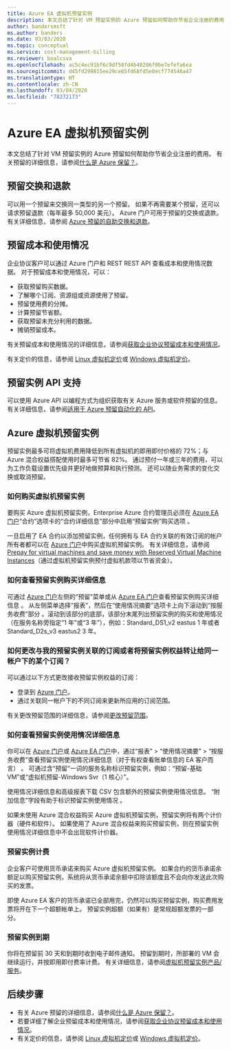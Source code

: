 ```yaml
---
title: Azure EA 虚拟机预留实例
description: 本文总结了针对 VM 预留实例的 Azure 预留如何帮助你节省企业注册的费用。
author: bandersmsft
ms.author: banders
ms.date: 03/03/2020
ms.topic: conceptual
ms.service: cost-management-billing
ms.reviewer: boalcsva
ms.openlocfilehash: ac5c4ec91bf6c9df58fd4b40286f0be7efefa6ea
ms.sourcegitcommit: d45fd299815ee29ce65fd68fd5e0ecf774546a47
ms.translationtype: HT
ms.contentlocale: zh-CN
ms.lasthandoff: 03/04/2020
ms.locfileid: "78272173"
---
```

# <a name="azure-ea-vm-reserved-instances"></a>Azure EA 虚拟机预留实例

本文总结了针对 VM 预留实例的 Azure 预留如何帮助你节省企业注册的费用。 有关预留的详细信息，请参阅[什么是 Azure 保留？](../reservations/save-compute-costs-reservations.md)。

## <a name="reservation-exchanges-and-refunds"></a>预留交换和退款

可以用一个预留来交换同一类型的另一个预留。 如果不再需要某个预留，还可以请求预留退款（每年最多 50,000 美元）。 Azure 门户可用于预留的交换或退款。 有关详细信息，请参阅 [Azure 预留的自助交换和退款](../reservations/exchange-and-refund-azure-reservations.md)。

## <a name="reservation-costs-and-usage"></a>预留成本和使用情况

企业协议客户可以通过 Azure 门户和 REST REST API 查看成本和使用情况数据。 对于预留成本和使用情况，可以：

- 获取预留购买数据。
- 了解哪个订阅、资源组或资源使用了预留。
- 预留使用费的分摊。
- 计算预留节省额。
- 获取预留未充分利用的数据。
- 摊销预留成本。

有关预留成本和使用情况的详细信息，请参阅[获取企业协议预留成本和使用情况](../reservations/understand-reserved-instance-usage-ea.md)。

有关定价的信息，请参阅 [Linux 虚拟机定价](https://azure.microsoft.com/pricing/details/virtual-machines/linux/)或 [Windows 虚拟机定价](https://azure.microsoft.com/pricing/details/virtual-machines/windows/)。

## <a name="reserved-instances-api-support"></a>预留实例 API 支持

可以使用 Azure API 以编程方式为组织获取有关 Azure 服务或软件预留的信息。 有关详细信息，请参阅[适用于 Azure 预留自动化的 API](../reservations/reservation-apis.md)。

## <a name="azure-reserved-virtual-machine-instances"></a>Azure 虚拟机预留实例

预留实例最多可将虚拟机费用降低到所有虚拟机的即用即付价格的 72%；与 Azure 混合权益搭配使用时最多可节省 82%。 通过预付一年或三年的费用，可以为工作负载设置优先级并更好地做预算和执行预测。 还可以随业务需求的变化交换或取消预留。

### <a name="how-to-buy-reserved-virtual-machine-instances"></a>如何购买虚拟机预留实例

要购买 Azure 虚拟机预留实例，Enterprise Azure 合约管理员必须在 [Azure EA 门户](https://ea.azure.com/)“合约”选项卡的“合约详细信息”部分中启用“预留实例”购买选项    。

一旦启用了 EA 合约以添加预留实例，任何拥有与 EA 合约关联的有效订阅的帐户所有者都可以在 [Azure 门户](https://aka.ms/reservations)中购买虚拟机预留实例。 有关详细信息，请参阅 [Prepay for virtual machines and save money with Reserved Virtual Machine Instances](https://go.microsoft.com/fwlink/?linkid=861721)（通过虚拟机预留实例预付虚拟机款项以节省资金）。

### <a name="how-to-view-reserved-instance-purchase-details"></a>如何查看预留实例购买详细信息

可通过 [Azure 门户](https://aka.ms/reservations)左侧的“预留”菜单或从 [Azure EA 门户](https://ea.azure.com/)查看预留实例购买详细信息  。 从左侧菜单选择“报表”，然后在“使用情况摘要”选项卡上向下滚动到“按服务收费”部分    。滚动到该部分的底部，该部分末尾列出预留实例的购买和使用情况（在服务名称旁指定“1 年”或“3 年”），例如：Standard_DS1_v2 eastus 1 年或者 Standard_D2s_v3 eastus2 3 年。

### <a name="how-can-i-change-the-subscription-associated-with-reserved-instance-or-transfer-my-reserved-instance-benefits-to-a-subscription-under-the-same-account"></a>如何更改与我的预留实例关联的订阅或者将预留实例权益转让给同一帐户下的某个订阅？

可以通过以下方式更改接收预留实例权益的订阅：

- 登录到 [Azure 门户](https://aka.ms/reservations)。
- 通过关联同一帐户下的不同订阅来更新所应用的订阅范围。

有关更改预留范围的详细信息，请参阅[更改预留范围](../reservations/manage-reserved-vm-instance.md#change-the-reservation-scope)。

### <a name="how-to-view-reserved-instance-usage-details"></a>如何查看预留实例使用情况详细信息

你可以在 [Azure 门户](https://aka.ms/reservations)或 [Azure EA 门户](https://ea.azure.com/)中，通过“报表” > “使用情况摘要” > “按服务收费”查看预留实例使用情况详细信息（对于有权查看账单信息的 EA 客户而言）    。 可通过含“预留”一词的服务名称标识预留实例，例如：“预留-基础 VM”或“虚拟机预留-Windows Svr（1 核心）”。

使用情况详细信息和高级报表下载 CSV 包含额外的预留实例使用情况信息。 “附加信息”字段有助于标识预留实例使用情况  。

如果未使用 Azure 混合权益购买 Azure 虚拟机预留实例，预留实例将有两个计价器（硬件和软件）。 如果使用了 Azure 混合权益来购买预留实例，则在预留实例使用情况详细信息中不会出现软件计价器。

### <a name="reserved-instance-billing"></a>预留实例计费

企业客户可使用货币承诺来购买 Azure 虚拟机预留实例。 如果合约的货币承诺余额足以购买预留实例，系统将从货币承诺余额中扣除该额度且不会向你发送此次购买的发票。

即使 Azure EA 客户的货币承诺已全部用完，仍然可以购买预留实例，购买费用发票将开在下一个超额帐单上。 预留实例超额（如果有）是常规超额发票的一部分。

### <a name="reserved-instance-expiration"></a>预留实例到期

你将在预留前 30 天和到期时收到电子邮件通知。 预留到期时，所部署的 VM 会继续运行，并按即用即付费率计费。 有关详细信息，请参阅[虚拟机预留实例产品/服务](https://azure.microsoft.com/pricing/reserved-vm-instances/)。

## <a name="next-steps"></a>后续步骤
- 有关 Azure 预留的详细信息，请参阅[什么是 Azure 保留？](../reservations/save-compute-costs-reservations.md)。
- 若要详细了解企业预留成本和使用情况，请参阅[获取企业协议预留成本和使用情况](../reservations/understand-reserved-instance-usage-ea.md)。
- 有关定价的信息，请参阅 [Linux 虚拟机定价](https://azure.microsoft.com/pricing/details/virtual-machines/linux/)或 [Windows 虚拟机定价](https://azure.microsoft.com/pricing/details/virtual-machines/windows/)。
